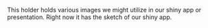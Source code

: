 This holder holds various images we might utilize in our shiny app or presentation. 
Right now it has the sketch of our shiny app. 